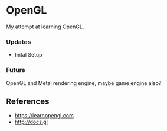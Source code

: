 # OpenGL

My attempt at learning OpenGL.

### Updates
- Inital Setup

### Future 
OpenGL and Metal rendering engine, maybe game engine also?

## References
- https://learnopengl.com
- http://docs.gl
